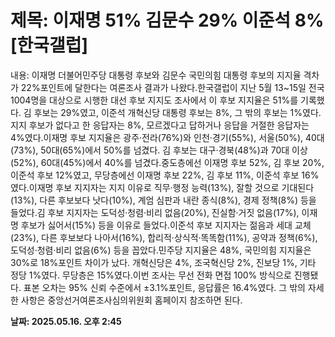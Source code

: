 # **제목: 이재명 51% 김문수 29% 이준석 8% [한국갤럽]**

  내용: 이재명 더불어민주당 대통령 후보와 김문수 국민의힘 대통령 후보의 지지율 격차가 22%포인트에 달한다는 여론조사 결과가 나왔다.한국갤럽이 지난 5월 13~15일 전국 1004명을 대상으로 시행한 대선 후보 지지도 조사에서 이 후보 지지율은 51%를 기록했다. 김 후보는 29%였고, 이준석 개혁신당 대통령 후보는 8%, 그 밖의 후보는 1%였다.지지 후보가 없다고 한 응답자는 8%, 모르겠다고 답하거나 응답을 거절한 응답자는 4%였다.이재명 후보 지지율은 광주·전라(76%)와 인천·경기(55%), 서울(50%), 40대(73%), 50대(65%)에서 50%를 넘겼다. 김 후보는 대구·경북(48%)과 70대 이상(52%), 60대(45%)에서 40%를 넘겼다.중도층에선 이재명 후보 52%, 김 후보 20%, 이준석 후보 12%였고, 무당층에선 이재명 후보 22%, 김 후보 11%, 이준석 후보 16%였다.이재명 후보 지지자는 지지 이유로 직무·행정 능력(13%), 잘할 것으로 기대된다(13%), 다른 후보보다 낫다(10%), 계엄 심판과 내란 종식(8%), 경제 정책(8%) 등을 들었다.김 후보 지지자는 도덕성·청렴·비리 없음(20%), 진실함·거짓 없음(17%), 이재명 후보가 싫어서(15%) 등을 이유로 들었다.이준석 후보 지지자는 젊음과 세대 교체(23%), 다른 후보보다 나아서(16%), 합리적·상식적·똑똑함(11%), 공약과 정책(6%), 도덕성·청렴·비리 없음(6%) 등을 꼽았다.민주당 지지율은 48%, 국민의힘 지지율은 30%로 18%포인트 차이가 났다. 개혁신당은 4%, 조국혁신당 2%, 진보당 1%, 기타 정당 1%였다. 무당층은 15%였다.이번 조사는 무선 전화 면접 100% 방식으로 진행됐다. 표본 오차는 95% 신뢰 수준에서 ±3.1%포인트, 응답률은 16.4%였다. 그 밖의 자세한 사항은 중앙선거여론조사심의위원회 홈페이지 참조하면 된다.

  **날짜: 2025.05.16. 오후 2:45**